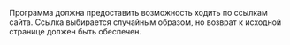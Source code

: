Программа должна предоставить возможность ходить по ссылкам сайта. Ссылка выбирается случайным образом, но возврат к исходной странице должен быть обеспечен.
